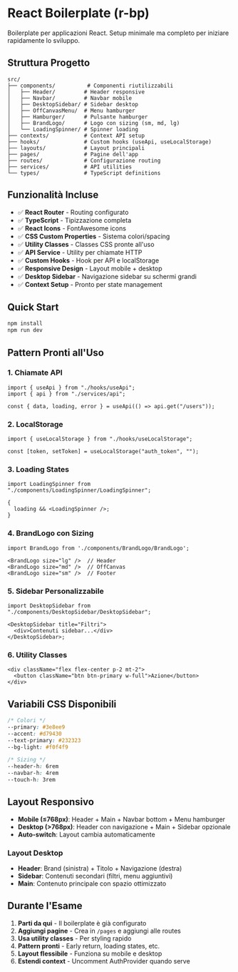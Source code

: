 # React Boilerplate (r-bp)

Boilerplate per applicazioni React. Setup minimale ma completo per iniziare rapidamente lo sviluppo.

## Struttura Progetto

```
src/
├── components/          # Componenti riutilizzabili
│   ├── Header/         # Header responsive
│   ├── Navbar/         # Navbar mobile
│   ├── DesktopSidebar/ # Sidebar desktop
│   ├── OffCanvasMenu/  # Menu hamburger
│   ├── Hamburger/      # Pulsante hamburger
│   ├── BrandLogo/      # Logo con sizing (sm, md, lg)
│   └── LoadingSpinner/ # Spinner loading
├── contexts/           # Context API setup
├── hooks/              # Custom hooks (useApi, useLocalStorage)
├── layouts/            # Layout principali
├── pages/              # Pagine dell'app
├── routes/             # Configurazione routing
├── services/           # API utilities
└── types/              # TypeScript definitions
```

## Funzionalità Incluse

- ✅ **React Router** - Routing configurato
- ✅ **TypeScript** - Tipizzazione completa
- ✅ **React Icons** - FontAwesome icons
- ✅ **CSS Custom Properties** - Sistema colori/spacing
- ✅ **Utility Classes** - Classes CSS pronte all'uso
- ✅ **API Service** - Utility per chiamate HTTP
- ✅ **Custom Hooks** - Hook per API e localStorage
- ✅ **Responsive Design** - Layout mobile + desktop
- ✅ **Desktop Sidebar** - Navigazione sidebar su schermi grandi
- ✅ **Context Setup** - Pronto per state management

## Quick Start

```bash
npm install
npm run dev
```

## Pattern Pronti all'Uso

### 1. Chiamate API

```tsx
import { useApi } from "./hooks/useApi";
import { api } from "./services/api";

const { data, loading, error } = useApi(() => api.get("/users"));
```

### 2. LocalStorage

```tsx
import { useLocalStorage } from "./hooks/useLocalStorage";

const [token, setToken] = useLocalStorage("auth_token", "");
```

### 3. Loading States

```tsx
import LoadingSpinner from "./components/LoadingSpinner/LoadingSpinner";

{
  loading && <LoadingSpinner />;
}
```

### 4. BrandLogo con Sizing

```tsx
import BrandLogo from './components/BrandLogo/BrandLogo';

<BrandLogo size="lg" />  // Header
<BrandLogo size="md" />  // OffCanvas
<BrandLogo size="sm" />  // Footer
```

### 5. Sidebar Personalizzabile

```tsx
import DesktopSidebar from "./components/DesktopSidebar/DesktopSidebar";

<DesktopSidebar title="Filtri">
  <div>Contenuti sidebar...</div>
</DesktopSidebar>;
```

### 6. Utility Classes

```tsx
<div className="flex flex-center p-2 mt-2">
  <button className="btn btn-primary w-full">Azione</button>
</div>
```

## Variabili CSS Disponibili

```css
/* Colori */
--primary: #3e8ee9
--accent: #d79430
--text-primary: #232323
--bg-light: #f0f4f9

/* Sizing */
--header-h: 6rem
--navbar-h: 4rem
--touch-h: 3rem
```

## Layout Responsivo

- **Mobile (≤768px)**: Header + Main + Navbar bottom + Menu hamburger
- **Desktop (>768px)**: Header con navigazione + Main + Sidebar opzionale
- **Auto-switch**: Layout cambia automaticamente

### Layout Desktop

- **Header**: Brand (sinistra) + Titolo + Navigazione (destra)
- **Sidebar**: Contenuti secondari (filtri, menu aggiuntivi)
- **Main**: Contenuto principale con spazio ottimizzato

## Durante l'Esame

1. **Parti da qui** - Il boilerplate è già configurato
2. **Aggiungi pagine** - Crea in `/pages` e aggiungi alle routes
3. **Usa utility classes** - Per styling rapido
4. **Pattern pronti** - Early return, loading states, etc.
5. **Layout flessibile** - Funziona su mobile e desktop
6. **Estendi context** - Uncomment AuthProvider quando serve
